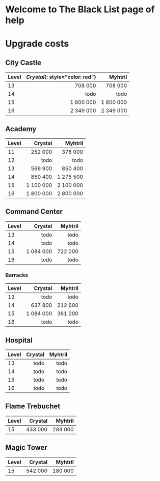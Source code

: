 # Welcome to The Black List page of help

# Upgrade costs

## City Castle

| Level | *Crystal*{: style="color: red"}   | Myhtril   | 
|:------|----------:|----------:|
| 13    | 708 000   | 708 000   |
| 14    | todo      | todo      |
| 15    | 1 800 000 | 1 800 000 |
| 16    | 2 349 000 | 2 349 000 |

## Academy

| Level | Crystal   | Myhtril   |
|:------|----------:|----------:|
| 11    | 252 000   | 378 000   | 
| 12    | todo      | todo      | 
| 13    | 566 900   | 850 400   | 
| 14    | 850 400   | 1 275 500 |  
| 15    | 1 100 000 | 2 100 000 | 
| 16    | 1 800 000 | 2 800 000 |  
   
## Command Center

| Level | Crystal   | Myhtril   |
|:------|----------:|----------:|
| 13    | todo      | todo    | 
| 14    | todo      | todo    |
| 15    | 1 084 000 | 722 000 |
| 16    | todo      | todo    |

### Barracks

| Level | Crystal   | Myhtril   |
|:------|----------:|----------:|
| 13    | todo      |   todo    | 
| 14    | 637 800   |   212 600 |
| 15    | 1 084 000 |   361 000 |
| 16    | todo      |   todo    |

## Hospital

| Level | Crystal   | Myhtril   |
|:------|----------:|----------:|
| 13 | todo | todo |
| 14 | todo | todo |
| 15 | todo | todo |
| 16 | todo | todo |

## Flame Trebuchet

| Level | Crystal   | Myhtril   |
|:------|----------:|----------:|
| 15 | 433 000 | 284 000 |

## Magic Tower

| Level | Crystal   | Myhtril   |
|:------|----------:|----------:|
| 15 | 542 000 | 180 000 |

